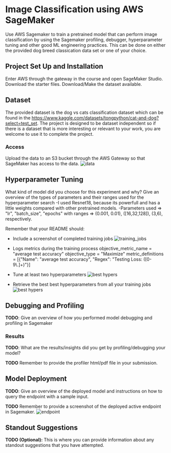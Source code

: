 # Image Classification using AWS SageMaker

Use AWS Sagemaker to train a pretrained model that can perform image classification by using the Sagemaker profiling, debugger, hyperparameter tuning and other good ML engineering practices. This can be done on either the provided dog breed classication data set or one of your choice.

## Project Set Up and Installation
Enter AWS through the gateway in the course and open SageMaker Studio. 
Download the starter files.
Download/Make the dataset available. 

## Dataset
The provided dataset is the dog vs cats classification dataset which can be found in the https://www.kaggle.com/datasets/tongpython/cat-and-dog?select=test_set.
The project is designed to be dataset independent so if there is a dataset that is more interesting or relevant to your work, you are welcome to use it to complete the project.

### Access
Upload the data to an S3 bucket through the AWS Gateway so that SageMaker has access to the data. 
![data](https://user-images.githubusercontent.com/70338979/193952779-0af1785a-c052-4298-930d-d65e10b17138.PNG)

## Hyperparameter Tuning
What kind of model did you choose for this experiment and why? Give an overview of the types of parameters and their ranges used for the hyperparameter search
-I used Resnet18, because its powerfull and has a little weights compared with other pretrained models.
-Parameters used => "lr", "batch_size", "epochs" with ranges => (0.001, 0.01), ([16,32,128]), (3,6), respectively.

Remember that your README should:
- Include a screenshot of completed training jobs
 ![training_jobs](https://user-images.githubusercontent.com/70338979/193952681-4ddb7497-6945-4e19-a1d9-1bf955d9ff80.PNG)

- Logs metrics during the training process
objective_metric_name = "average test accuracy"
objective_type = "Maximize"
metric_definitions = [{"Name": "average test accuracy", "Regex": "Testing Loss: ([0-9\\.]+)"}]

- Tune at least two hyperparameters
![best hypers](https://user-images.githubusercontent.com/70338979/193952949-0e97e6aa-bc63-4bef-af30-2b2fe51d9066.PNG)

- Retrieve the best best hyperparameters from all your training jobs
![best hypers](https://user-images.githubusercontent.com/70338979/193952739-d17ea21a-6637-4700-8c6c-c2e606c8eb53.PNG)

## Debugging and Profiling
**TODO**: Give an overview of how you performed model debugging and profiling in Sagemaker

### Results
**TODO**: What are the results/insights did you get by profiling/debugging your model?

**TODO** Remember to provide the profiler html/pdf file in your submission.


## Model Deployment
**TODO**: Give an overview of the deployed model and instructions on how to query the endpoint with a sample input.

**TODO** Remember to provide a screenshot of the deployed active endpoint in Sagemaker.
![endpoint](https://user-images.githubusercontent.com/70338979/193952850-b6ca5eea-3512-42ad-b909-e5e05dc4d788.PNG)

## Standout Suggestions
**TODO (Optional):** This is where you can provide information about any standout suggestions that you have attempted.
